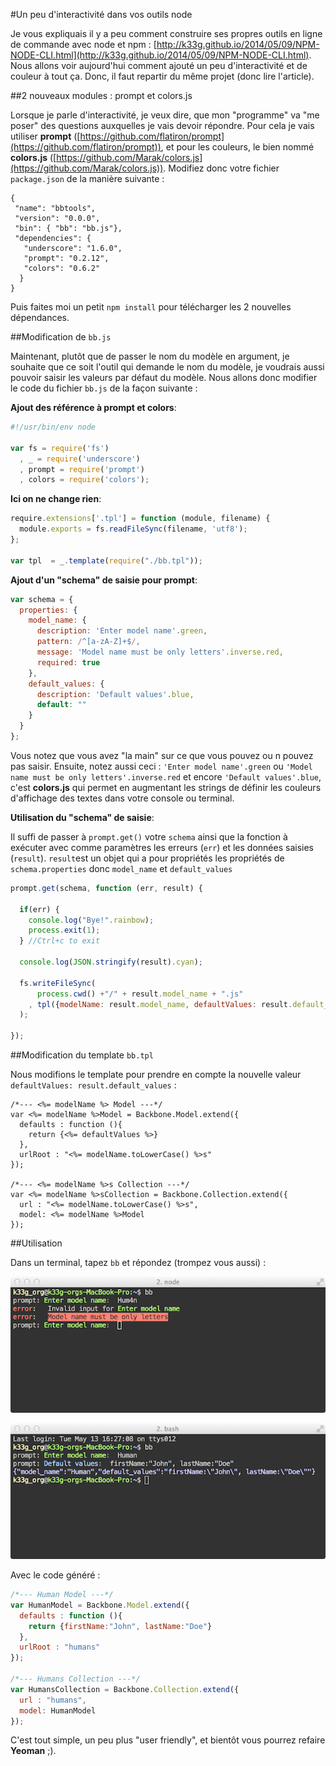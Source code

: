 
#Un peu d'interactivité dans vos outils node

Je vous expliquais il y a peu comment construire ses propres outils en ligne de commande avec node et npm : [http://k33g.github.io/2014/05/09/NPM-NODE-CLI.html](http://k33g.github.io/2014/05/09/NPM-NODE-CLI.html). Nous allons voir aujourd'hui comment ajouté un peu d'interactivité et de couleur à tout ça. Donc, il faut repartir du même projet (donc lire l'article).

##2 nouveaux modules : prompt et colors.js

Lorsque je parle d'interactivité, je veux dire, que mon "programme" va "me poser" des questions auxquelles je vais devoir répondre. Pour cela je vais utiliser **prompt** ([https://github.com/flatiron/prompt](https://github.com/flatiron/prompt)), et pour les couleurs, le bien nommé **colors.js** ([https://github.com/Marak/colors.js](https://github.com/Marak/colors.js)). Modifiez donc votre fichier `package.json` de la manière suivante :

    {
     "name": "bbtools",
     "version": "0.0.0",
     "bin": { "bb": "bb.js"},
     "dependencies": {
       "underscore": "1.6.0",
       "prompt": "0.2.12",
       "colors": "0.6.2"
      }
    }

Puis faites moi un petit `npm install` pour télécharger les 2 nouvelles dépendances.

##Modification de `bb.js`

Maintenant, plutôt que de passer le nom du modèle en argument, je souhaite que ce soit l'outil qui demande le nom du modèle, je voudrais aussi pouvoir saisir les valeurs par défaut du modèle. Nous allons donc modifier le code du fichier `bb.js` de la façon suivante :

**Ajout des référence à prompt et colors**:

```javascript
#!/usr/bin/env node

var fs = require('fs')
  , _ = require('underscore')
  , prompt = require('prompt')
  , colors = require('colors');

```

**Ici on ne change rien**:

```javascript
require.extensions['.tpl'] = function (module, filename) {
  module.exports = fs.readFileSync(filename, 'utf8');
};

var tpl  = _.template(require("./bb.tpl"));
```

**Ajout d'un "schema" de saisie pour prompt**:

```javascript
var schema = {
  properties: {
    model_name: {
      description: 'Enter model name'.green,
      pattern: /^[a-zA-Z]+$/,
      message: 'Model name must be only letters'.inverse.red,
      required: true
    },
    default_values: {
      description: 'Default values'.blue,
      default: ""
    }
  }
};
```

Vous notez que vous avez "la main" sur ce que vous pouvez ou n pouvez pas saisir. Ensuite, notez aussi ceci : `'Enter model name'.green` ou `'Model name must be only letters'.inverse.red` et encore `'Default values'.blue`, c'est **colors.js** qui permet en augmentant les strings de définir les couleurs d'affichage des textes dans votre console ou terminal.

**Utilisation du "schema" de saisie**:

Il suffi de passer à `prompt.get()` votre `schema` ainsi que la fonction à exécuter avec comme paramètres les erreurs (`err`) et les données saisies (`result`). `result`est un objet qui a pour propriétés les propriétés de `schema.properties` donc `model_name` et `default_values`

```javascript
prompt.get(schema, function (err, result) {

  if(err) {
    console.log("Bye!".rainbow);
    process.exit(1);
  } //Ctrl+c to exit

  console.log(JSON.stringify(result).cyan);

  fs.writeFileSync(
      process.cwd() +"/" + result.model_name + ".js"
    , tpl({modelName: result.model_name, defaultValues: result.default_values})
  );

});
```

##Modification du template `bb.tpl`

Nous modifions le template pour prendre en compte la nouvelle valeur `defaultValues: result.default_values` :

    /*--- <%= modelName %> Model ---*/
    var <%= modelName %>Model = Backbone.Model.extend({
      defaults : function (){
        return {<%= defaultValues %>}
      },
      urlRoot : "<%= modelName.toLowerCase() %>s"
    });

    /*--- <%= modelName %>s Collection ---*/
    var <%= modelName %>sCollection = Backbone.Collection.extend({
      url : "<%= modelName.toLowerCase() %>s",
      model: <%= modelName %>Model
    });

##Utilisation

Dans un terminal, tapez `bb` et répondez (trompez vous aussi) :

![Alt "mytool2.png"](assets/mytool2.png)

![Alt "mytool1.png"](assets/mytool.png)

Avec le code généré :

```javascript
/*--- Human Model ---*/
var HumanModel = Backbone.Model.extend({
  defaults : function (){
    return {firstName:"John", lastName:"Doe"}
  },
  urlRoot : "humans"
});

/*--- Humans Collection ---*/
var HumansCollection = Backbone.Collection.extend({
  url : "humans",
  model: HumanModel
});
```

C'est tout simple, un peu plus "user friendly", et bientôt vous pourrez refaire **Yeoman** ;).
